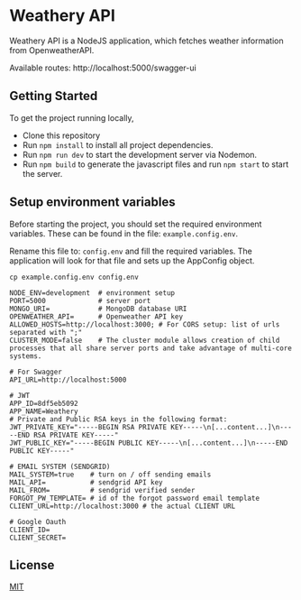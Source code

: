 # Weathery API

Weathery API is a NodeJS application, which fetches weather information from OpenweatherAPI.

Available routes: http://localhost:5000/swagger-ui

## Getting Started

To get the project running locally,

- Clone this repository
- Run `npm install` to install all project dependencies.
- Run `npm run dev` to start the development server via Nodemon.
- Run `npm build` to generate the javascript files and run `npm start` to start the server.

## Setup environment variables

Before starting the project, you should set the required environment variables. These can be found in the file: `example.config.env`.

Rename this file to: `config.env` and fill the required variables. The application will look for that file and sets up the AppConfig object.

`cp example.config.env config.env`

```env
NODE_ENV=development  # environment setup
PORT=5000             # server port
MONGO_URI=            # MongoDB database URI
OPENWEATHER_API=      # Openweather API key
ALLOWED_HOSTS=http://localhost:3000; # For CORS setup: list of urls separated with ";"
CLUSTER_MODE=false    # The cluster module allows creation of child processes that all share server ports and take advantage of multi-core systems.

# For Swagger
API_URL=http://localhost:5000

# JWT
APP_ID=8df5eb5092
APP_NAME=Weathery
# Private and Public RSA keys in the following format:
JWT_PRIVATE_KEY="-----BEGIN RSA PRIVATE KEY-----\n[...content...]\n-----END RSA PRIVATE KEY-----"
JWT_PUBLIC_KEY="-----BEGIN PUBLIC KEY-----\n[...content...]\n-----END PUBLIC KEY-----"

# EMAIL SYSTEM (SENDGRID)
MAIL_SYSTEM=true    # turn on / off sending emails
MAIL_API=           # sendgrid API key
MAIL_FROM=          # sendgrid verified sender
FORGOT_PW_TEMPLATE= # id of the forgot password email template
CLIENT_URL=http://localhost:3000 # the actual CLIENT URL

# Google Oauth
CLIENT_ID=
CLIENT_SECRET=

```

## License

[MIT](https://choosealicense.com/licenses/mit/)
